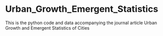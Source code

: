 # Urban_Growth_Emergent_Statistics
This is the python code and data accompanying the journal article Urban Growth and Emergent Statistics of Cities
